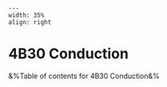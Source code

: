 
```{figure} /figures/busy.png
---
width: 35%
align: right
```
# 4B30 Conduction

&%Table of contents for 4B30 Conduction&%